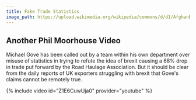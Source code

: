 ```yaml
---
title: Fake Trade Statistics
image_path: https://upload.wikimedia.org/wikipedia/commons/d/d1/AfghanBiscuit.jpg
---
```

## Another Phil Moorhouse Video

Michael Gove has been called out by a team within his own department over misuse of statistics in trying to refute the idea of brexit causing a 68% drop in trade put forward by the Road Haulage Association. But it should be clear from the daily reports of UK exporters struggling with brexit that Gove's claims cannot be remotely true.

{% include video id="Z1E6CuwUja0" provider="youtube" %}
